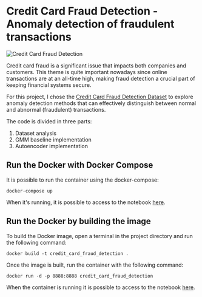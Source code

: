 # Credit Card Fraud Detection - Anomaly detection of fraudulent transactions

![Credit Card Fraud Detection](https://storage.googleapis.com/kaggle-datasets-images/310/684/3503c6c827ca269cc00ffa66f2a9c207/dataset-cover.jpg)

Credit card fraud is a significant issue that impacts both companies and customers. This theme is quite important nowadays since online transactions are at an all-time high, making fraud detection a crucial part of keeping financial systems secure. 

For this project, I chose the [Credit Card Fraud Detection Dataset](https://www.kaggle.com/datasets/mlg-ulb/creditcardfraud/data) to explore anomaly detection methods that can effectively distinguish between normal and abnormal (fraudulent) transactions. 

The code is divided in three parts:
1.  Dataset analysis
2.  GMM baseline implementation
3.  Autoencoder implementation


## Run the Docker with Docker Compose

It is possible to run the container using the docker-compose:

`docker-compose up`

When it's running, it is possible to access to the notebook [here](http://localhost:8888).


## Run the Docker by building the image

To build the Docker image, open a terminal in the project directory and run the following command:

 `docker build -t credit_card_fraud_detection .`

Once the image is built, run the container with the following command:

 `docker run -d -p 8888:8888 credit_card_fraud_detection`

 When the container is running it is possible to access to the notebook [here](http://localhost:8888).


